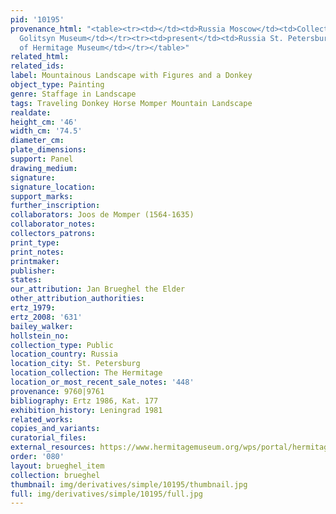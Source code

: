 ```yaml
---
pid: '10195'
provenance_html: "<table><tr><td></td><td>Russia Moscow</td><td>Collection of the
  Golitsyn Museum</td></tr><tr><td>present</td><td>Russia St. Petersburg</td><td>Collection
  of Hermitage Museum</td></tr></table>"
related_html: 
related_ids: 
label: Mountainous Landscape with Figures and a Donkey
object_type: Painting
genre: Staffage in Landscape
tags: Traveling Donkey Horse Momper Mountain Landscape
realdate: 
height_cm: '46'
width_cm: '74.5'
diameter_cm: 
plate_dimensions: 
support: Panel
drawing_medium: 
signature: 
signature_location: 
support_marks: 
further_inscription: 
collaborators: Joos de Momper (1564-1635)
collaborator_notes: 
collectors_patrons: 
print_type: 
print_notes: 
printmaker: 
publisher: 
states: 
our_attribution: Jan Brueghel the Elder
other_attribution_authorities: 
ertz_1979: 
ertz_2008: '631'
bailey_walker: 
hollstein_no: 
collection_type: Public
location_country: Russia
location_city: St. Petersburg
location_collection: The Hermitage
location_or_most_recent_sale_notes: '448'
provenance: 9760|9761
bibliography: Ertz 1986, Kat. 177
exhibition_history: Leningrad 1981
related_works: 
copies_and_variants: 
curatorial_files: 
external_resources: https://www.hermitagemuseum.org/wps/portal/hermitage/digital-collection/01.+Paintings/48130/?lng=en
order: '080'
layout: brueghel_item
collection: brueghel
thumbnail: img/derivatives/simple/10195/thumbnail.jpg
full: img/derivatives/simple/10195/full.jpg
---
```


